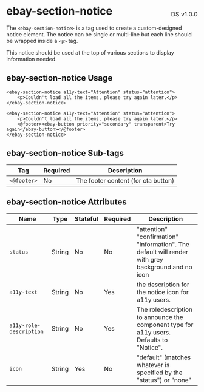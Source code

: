 <h1 style='display: flex; justify-content: space-between; align-items: center;'>
    <span>
        ebay-section-notice
    </span>
    <span style='font-weight: normal; font-size: medium; margin-bottom: -15px;'>
        DS v1.0.0
    </span>
</h1>

The `<ebay-section-notice>` is a tag used to create a custom-designed notice element. The notice can be single or multi-line but each line should be wrapped inside a `<p>` tag.

This notice should be used at the top of various sections to display information needed.

## ebay-section-notice Usage

```marko
<ebay-section-notice a11y-text="Attention" status="attention">
    <p>Couldn't load all the items, please try again later.</p>
</ebay-section-notice>
```

```marko
<ebay-section-notice a11y-text="Attention" status="attention">
    <p>Couldn't load all the items, please try again later.</p>
    <@footer><ebay-button priority="secondary" transparent>Try again</ebay-button></@footer>
</ebay-section-notice>
```

## ebay-section-notice Sub-tags

Tag | Required | Description
--- | --- | ---
`<@footer>` | No | The footer content (for cta button)

## ebay-section-notice Attributes

Name | Type | Stateful | Required | Description
--- | --- | --- | --- | ---
`status`  | String | No | No | "attention"  "confirmation" "information".  The default will render with grey background and no icon
`a11y-text` | String | No | Yes | the description for the notice icon for a11y users.
`a11y-role-description` | String | No | Yes | The roledescription to announce the component type for a11y users. Defaults to "Notice".
`icon` | String | Yes | No | "default" (matches whatever is specified by the "status") or "none"
